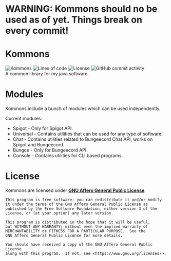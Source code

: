 # WARNING: Kommons should no be used as of yet. Things break on every commit!

# Kommons
![Kommons](https://img.shields.io/badge/Kommons-Common%20library-%2316939e)
![Lines of code](https://img.shields.io/tokei/lines/github/KaspianDev/Kommons)
![License](https://img.shields.io/github/license/KaspianDev/Kommons)
![GitHub commit activity](https://img.shields.io/github/commit-activity/m/KaspianDev/Kommons) \
A common library for my java software.

# Modules
Kommons include a bunch of modules which can be used independently.

Current modules:
 - Spigot - Only for Spigot API.
 - Universal - Contains utilities that can be used for any type of software.
 - Chat - Contains utilities related to Bungeecord Chat API, works on Spigot and Bungeecord.
 - Bungee - Only for Bungeecord API.
 - Console - Contains utilities for CLI based programs.

# License
Kommons are licensed under [**GNU Affero General Public License**](LICENSE).

```
This program is free software: you can redistribute it and/or modify
it under the terms of the GNU Affero General Public License as
published by the Free Software Foundation, either version 3 of the
License, or (at your option) any later version.

This program is distributed in the hope that it will be useful,
but WITHOUT ANY WARRANTY; without even the implied warranty of
MERCHANTABILITY or FITNESS FOR A PARTICULAR PURPOSE.  See the
GNU Affero General Public License for more details.

You should have received a copy of the GNU Affero General Public License
along with this program.  If not, see <https://www.gnu.org/licenses/>.
```
